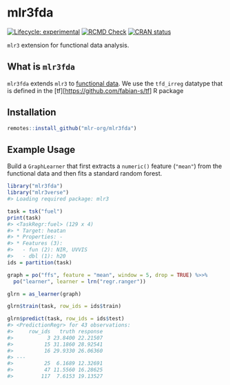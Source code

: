 
<!-- README.md is generated from README.Rmd. Please edit that file -->

# mlr3fda

<!-- badges: start -->

[![Lifecycle:
experimental](https://img.shields.io/badge/lifecycle-experimental-orange.svg)](https://lifecycle.r-lib.org/articles/stages.html#experimental)
[![RCMD
Check](https://github.com/mlr-org/mlr3fda/actions/workflows/rcmdcheck.yaml/badge.svg)](https://github.com/mlr-org/mlr3fda/actions/workflows/rcmdcheck.yaml)
[![CRAN
status](https://www.r-pkg.org/badges/version/mlr3fda)](https://CRAN.R-project.org/package=mlr3fda)
<!-- badges: end -->

`mlr3` extension for functional data analysis.

## What is `mlr3fda`

`mlr3fda` extends `mlr3` to [functional
data](https://en.wikipedia.org/wiki/Functional_data_analysis). We use
the `tfd_irreg` datatype that is defined in the
\[tf\]\[<https://github.com/fabian-s/tf>\] R package

## Installation

``` r
remotes::install_github("mlr-org/mlr3fda")
```

## Example Usage

Build a `GraphLearner` that first extracts a `numeric()` feature
(`"mean"`) from the functional data and then fits a standard random
forest.

``` r
library("mlr3fda")
library("mlr3verse")
#> Loading required package: mlr3

task = tsk("fuel")
print(task)
#> <TaskRegr:fuel> (129 x 4)
#> * Target: heatan
#> * Properties: -
#> * Features (3):
#>   - fun (2): NIR, UVVIS
#>   - dbl (1): h20
ids = partition(task)

graph = po("ffs", feature = "mean", window = 5, drop = TRUE) %>>%
  po("learner", learner = lrn("regr.ranger"))

glrn = as_learner(graph)

glrn$train(task, row_ids = ids$train)

glrn$predict(task, row_ids = ids$test)
#> <PredictionRegr> for 43 observations:
#>     row_ids   truth response
#>           3 23.8400 22.21507
#>          15 31.1860 28.92541
#>          16 29.9330 26.06360
#> ---                         
#>          25  6.1689 12.32691
#>          47 11.5560 16.28625
#>         117  7.6153 19.13527
```
